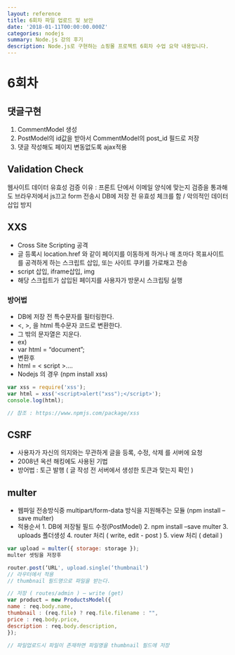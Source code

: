 ```yaml
---
layout: reference
title: 6회차 파일 업로드 및 보안
date: '2018-01-11T00:00:00.000Z'
categories: nodejs
summary: Node.js 강의 후기
description: Node.js로 구현하는 쇼핑몰 프로젝트 6회차 수업 요약 내용입니다.
---
```


# 6회차

## 댓글구현

1. CommentModel 생성
2. PostModel의 id값을 받아서 CommentModel의 post\_id 필드로 저장
3. 댓글 작성해도 페이지 변동없도록 ajax적용

## Validation Check

웹사이트 데이터 유효성 검증 이유 : 프론트 단에서 이메일 양식에 맞는지 검증을 통과해도 브라우저에서 js끄고 form 전송시 DB에 저장 전 유효성 체크를 함 / 악의적인 데이터 삽입 방지

## XXS

* Cross Site Scripting 공격
* 글 등록시 location.href 와 같이 페이지를 이동하게 하거나 매 초마다 목표사이트를 공격하게 하는 스크립트 삽입, 또는 사이트 쿠키를 가로채고 전송
* script 삽입, iframe삽입, img 
* 해당 스크립트가 삽입된 페이지를 사용자가 방문시 스크립팅 실행

### 방어법

* DB에 저장 전 특수문자를 필터링한다.
* &lt;, &gt;, 을 html 특수문자 코드로 변환한다.
* 그 밖의 문자열은 지운다.
* ex\)
* var html = “document”;
* 변환후
* html = &lt; script &gt;….
* Nodejs 의 경우 \(npm install xss\)

```javascript
var xss = require('xss');
var html = xss('<script>alert("xss");</script>');
console.log(html);

// 참조 : https://www.npmjs.com/package/xss
```

## CSRF

* 사용자가 자신의 의지와는 무관하게 글을 등록, 수정, 삭제 를 서버에 요청
* 2008년 옥션 해킹에도 사용된 기법
* 방어법 : 토근 발행 \( 글 작성 전 서버에서 생성한 토큰과 맞는지 확인 \)

## multer

* 웹파일 전송방식중 multipart/form-data 방식을 지원해주는 모듈 \(npm install –save multer\)
* 적용순서 1. DB에 저장될 필드 수정\(PostModel\) 2. npm install –save multer 3. uploads 폴더생성 4. router 처리 \( write, edit - post \) 5. view 처리 \( detail \)

```javascript
var upload = multer({ storage: storage });
multer 셋팅을 저장후

router.post(‘URL', upload.single(‘thumbnail')
// 라우터에서 적용
// thumbnail 필드명으로 파일을 받는다.
```

```javascript
// 저장 ( routes/admin ) – write (get)
var product = new ProductsModel({
name : req.body.name,
thumbnail : (req.file) ? req.file.filename : "",
price : req.body.price,
description : req.body.description,
});

// 파일업로드시 파일이 존재하면 파일명을 thumbnail 필드에 저장
```

